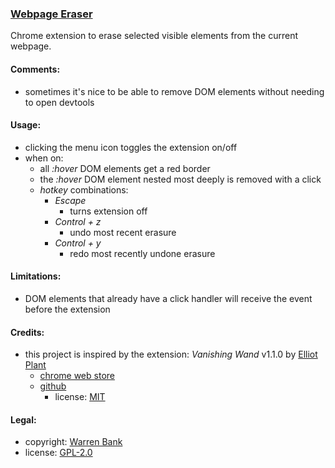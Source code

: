 ### [Webpage Eraser](https://github.com/warren-bank/crx-webpage-eraser)

Chrome extension to erase selected visible elements from the current webpage.

#### Comments:

* sometimes it's nice to be able to remove DOM elements without needing to open devtools

#### Usage:

* clicking the menu icon toggles the extension on/off
* when on:
  - all _:hover_ DOM elements get a red border
  - the _:hover_ DOM element nested most deeply is removed with a click
  - _hotkey_ combinations:
    * _Escape_
      - turns extension off
    * _Control + z_
      - undo most recent erasure
    * _Control + y_
      - redo most recently undone erasure

#### Limitations:

* DOM elements that already have a click handler will receive the event before the extension

#### Credits:

* this project is inspired by the extension: _Vanishing Wand_ v1.1.0 by [Elliot Plant](https://github.com/elliotaplant)
  - [chrome web store](https://chrome.google.com/webstore/detail/vanishing-wand/dmngnclhpbcedbbiplfcdijnimijakdd)
  - [github](https://github.com/elliotaplant/vanishing-wand)
    * license: [MIT](https://github.com/elliotaplant/vanishing-wand/blob/0d79c7f8a4aa80d99614963b2f98db69684c0c85/package.json#L21)

#### Legal:

* copyright: [Warren Bank](https://github.com/warren-bank)
* license: [GPL-2.0](https://www.gnu.org/licenses/old-licenses/gpl-2.0.txt)
